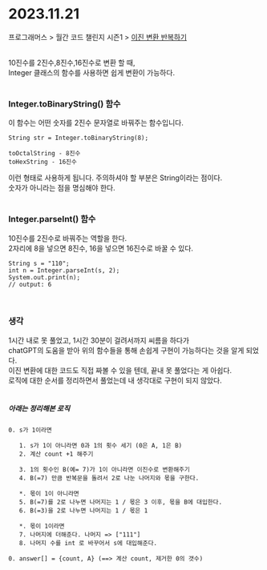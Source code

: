 # 2023.11.21

프로그래머스 > 월간 코드 챌린지 시즌1 > [이진 변환 반복하기](https://school.programmers.co.kr/learn/courses/30/lessons/70129)

<br>
10진수를 2진수,8진수,16진수로 변환 할 때,<br>
Integer 클래스의 함수를 사용하면 쉽게 변환이 가능하다.<br><br>

### Integer.toBinaryString() 함수
이 함수는 어떤 숫자를 2진수 문자열로 바꿔주는 함수입니다.<br>
```
String str = Integer.toBinaryString(8);

toOctalString - 8진수
toHexString - 16진수
```
이런 형태로 사용하게 됩니다. 주의하셔야 할 부분은 String이라는 점이다.<br>
숫자가 아니라는 점을 명심해야 한다.<br><br>

### Integer.parseInt() 함수
10진수를 2진수로 바꿔주는 역할을 한다.<br>
2자리에 8을 넣으면 8진수, 16을 넣으면 16진수로 바꿀 수 있다.<br>
```
String s = "110";
int n = Integer.parseInt(s, 2);
System.out.print(n);
// output: 6
```
<br>

### 생각
1시간 내로 못 풀었고, 1시간 30분이 걸려서까지 씨름을 하다가 <br>
chatGPT의 도움을 받아 위의 함수들을 통해 손쉽게 구현이 가능하다는 것을 알게 되었다.<br>
이진 변환에 대한 코드도 직접 짜볼 수 있을 텐데, 끝내 못 풀었다는 게 아쉽다.<br>
로직에 대한 순서를 정리하면서 풀었는데 내 생각대로 구현이 되지 않았다.<br><br>

##### 아래는 정리해본 로직

    0. s가 1이라면

       1. s가 1이 아니라면 0과 1의 횟수 세기 (0은 A, 1은 B)
       2. 계산 count +1 해주기

       3. 1의 횟수인 B(예= 7)가 1이 아니라면 이진수로 변환해주기
       4. B(=7) 만큼 반복문을 돌려서 2로 나눈 나머지와 몫을 구한다.

       *. 몫이 1이 아니라면
       5. B(=7)를 2로 나누면 나머지는 1 / 몫은 3 이후, 몫을 B에 대입한다.
       6. B(=3)을 2로 나누면 나머지는 1 / 몫은 1

       *. 몫이 1이라면
       7. 나머지에 더해준다. 나머지 => ["111"]
       8. 나머지 수를 int 로 바꾸어서 s에 대입해준다.

    0. answer[] = {count, A} (==> 계산 count, 제거한 0의 갯수)

